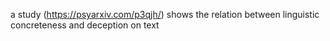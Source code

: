 a study (https://psyarxiv.com/p3qjh/) shows the relation between linguistic concreteness and deception on text
